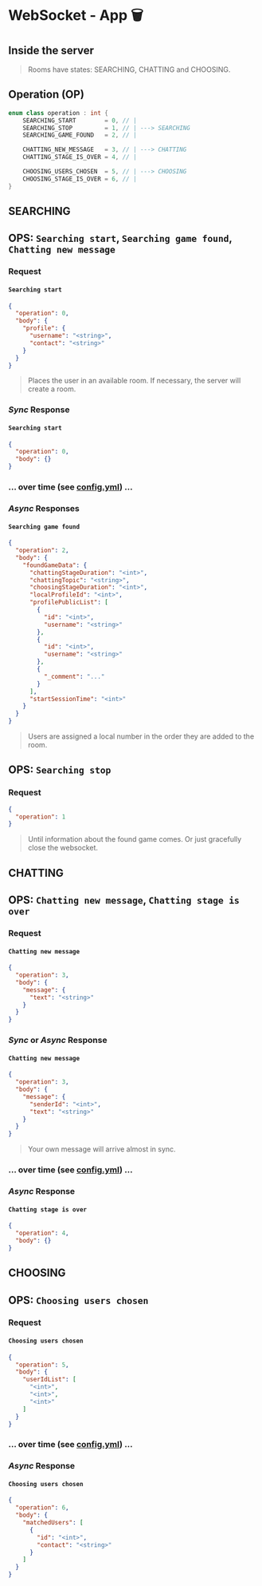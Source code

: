 # WebSocket - App 🗑

## Inside the server

> Rooms have states: SEARCHING, CHATTING and CHOOSING.

## Operation (OP)

``` C++
enum class operation : int {
    SEARCHING_START        = 0, // |
    SEARCHING_STOP         = 1, // | ---> SEARCHING
    SEARCHING_GAME_FOUND   = 2, // |

    CHATTING_NEW_MESSAGE   = 3, // | ---> CHATTING
    CHATTING_STAGE_IS_OVER = 4, // |

    CHOOSING_USERS_CHOSEN  = 5, // | ---> CHOOSING
    CHOOSING_STAGE_IS_OVER = 6, // |
}
```

## SEARCHING
## OPS: `Searching start`, `Searching game found`, `Chatting new message`

### Request
#### `Searching start`
```json
{
  "operation": 0,
  "body": {
    "profile": {
      "username": "<string>",
      "contact": "<string>"
    }
  }
}
```

> Places the user in an available room. 
> If necessary, the server will create a room.

### *Sync* Response
#### `Searching start`
```json
{
  "operation": 0,
  "body": {}
}
```

### ... over time (see [config.yml](../../../config/config.yml)) ...

### *Async* Responses
#### `Searching game found`
```json
{
  "operation": 2,
  "body": {
    "foundGameData": {
      "chattingStageDuration": "<int>",
      "chattingTopic": "<string>",
      "choosingStageDuration": "<int>",
      "localProfileId": "<int>",
      "profilePublicList": [
        {
          "id": "<int>",
          "username": "<string>"
        },
        {
          "id": "<int>",
          "username": "<string>"
        },
        {
          "_comment": "..."
        }
      ],
      "startSessionTime": "<int>"
    }
  }
}
```

> Users are assigned a local number 
> in the order they are added to the room.

## OPS: `Searching stop`

### Request
```json
{
  "operation": 1
}
```

> Until information about the found game comes.
> Or just gracefully close the websocket.

## CHATTING
## OPS: `Chatting new message`, `Chatting stage is over`

### Request
#### `Chatting new message`
```json
{
  "operation": 3,
  "body": {
    "message": {
      "text": "<string>"
    }
  }
}
```

### *Sync* or *Async* Response
#### `Chatting new message`
```json
{
  "operation": 3,
  "body": {
    "message": {
      "senderId": "<int>",
      "text": "<string>"
    }
  }
}
```

> Your own message will arrive almost in sync.

### ... over time (see [config.yml](../../../config/config.yml)) ...

### *Async* Response
#### `Chatting stage is over`
```json
{
  "operation": 4,
  "body": {}
}
```

## CHOOSING
## OPS: `Choosing users chosen`

### Request
#### `Choosing users chosen`
```json
{
  "operation": 5,
  "body": {
    "userIdList": [
      "<int>",
      "<int>",
      "<int>"
    ]
  }
}
```

### ... over time (see [config.yml](../../../config/config.yml)) ...

### *Async* Response
#### `Choosing users chosen`
```json
{
  "operation": 6,
  "body": {
    "matchedUsers": [
      {
        "id": "<int>",
        "contact": "<string>"
      }
    ]
  }
}
```